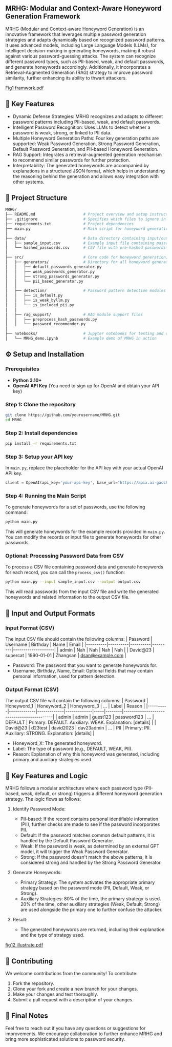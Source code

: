 ## MRHG: Modular and Context-Aware Honeyword Generation Framework
MRHG (Modular and Context-aware Honeyword Generation) is an innovative framework that leverages multiple password generation strategies and adapts dynamically based on recognized password patterns. It uses advanced models, including Large Language Models (LLMs), for intelligent decision-making in generating honeywords, making it robust against various password-guessing attacks.
The system can recognize different password types, such as PII-based, weak, and default passwords, and generate honeywords accordingly. Additionally, it incorporates a Retrieval-Augmented Generation (RAG) strategy to improve password similarity, further enhancing its ability to thwart attackers.

[Fig1 framwork.pdf](https://github.com/user-attachments/files/19628722/Fig1.framwork.pdf)

## 📌 Key Features
- Dynamic Defense Strategies: MRHG recognizes and adapts to different password patterns including PII-based, weak, and default passwords.
- Intelligent Password Recognition: Uses LLMs to detect whether a password is weak, strong, or linked to PII data.
- Multiple Honeyword Generation Paths: Four key generation paths are supported: Weak Password Generation, Strong Password Generation, Default Password Generation, and PII-based Honeyword Generation.
- RAG Support: Integrates a retrieval-augmented generation mechanism to recommend similar passwords for further protection.
- Interpretability: The generated honeywords are accompanied by explanations in a structured JSON format, which helps in understanding the reasoning behind the generation and allows easy integration with other systems.

## 🧩 Project Structure
```bash
MRHG/
├── README.md                     # Project overview and setup instructions
├── .gitignore                    # Specifies which files to ignore in git
├── requirements.txt              # Project dependencies
├── main.py                       # Main script for honeyword generation
│
├── data/                         # Data directory containing input/output files
│   ├── sample_input.csv          # Example input file containing password data
│   └── hashed_passwords.csv      # CSV file with pre-hashed passwords for RAG support
│
├── src/                          # Core code for honeyword generation, detection, and RAG
│   ├── generators/               # Directory for all honeyword generators
│   │   ├── default_passwords_generator.py
│   │   ├── weak_passwords_generator.py
│   │   ├── strong_passwords_generator.py
│   │   └── pii_based_generator.py
│   │
│   ├── detection/                # Password pattern detection modules
│   │   ├── is_default.py
│   │   ├── is_weak_byllm.py
│   │   └── is_included_pii.py
│   │
│   ├── rag_support/              # RAG module support files
│   │   ├── preprocess_hash_passwords.py
│   │   └── password_recommender.py
│
├── notebooks/                    # Jupyter notebooks for testing and demonstrations
│   └── MRHG_demo.ipynb           # Example demo of MRHG in action
```

## ⚙️ Setup and Installation
### Prerequisites
- **Python 3.10+**
- **OpenAI API Key** (You need to sign up for OpenAI and obtain your API key)

### Step 1: Clone the repository
```bash
git clone https://github.com/yourusername/MRHG.git
cd MRHG
```

### Step 2: Install dependencies
```bash
pip install -r requirements.txt
```

### Step 3: Setup your API key
In `main.py`, replace the placeholder for the API key with your actual OpenAI API key.
```python
client = OpenAI(api_key='your-api-key', base_url="https://apix.ai-gaochao.cn/v1")
```

### Step 4: Running the Main Script
To generate honeywords for a set of passwords, use the following command:
```bash
python main.py
```
This will generate honeywords for the example records provided in `main.py`. You can modify the records or input file to generate honeywords for other passwords.

### Optional: Processing Password Data from CSV

To process a CSV file containing password data and generate honeywords for each record, you can call the `process_csv()` function:

```bash
python main.py --input sample_input.csv --output output.csv
```
This will read passwords from the input CSV file and write the generated honeywords and related information to the output CSV file.

## 📄 Input and Output Formats

### Input Format (CSV)
The input CSV file should contain the following columns:
| Password | Username | Birthday | Name    | Email              |
|----------|----------|----------|---------|--------------------|
| admin    | Nah      | Nah      | Nah     | Nah                |
| David@23 | supercat | 1990-01-01 | Zhangsan | dsan@example.com   |
- Password: The password that you want to generate honeywords for.
- Username, Birthday, Name, Email: Optional fields that may contain personal information, used for pattern detection.

### Output Format (CSV)
The output CSV file will contain the following columns:
| Password | Honeyword_1 | Honeyword_2 | Honeyword_3 | ... | Label  | Reason                                    |
|----------|-------------|-------------|-------------|-----|--------|-------------------------------------------|
| admin    | admin       | guest123    | password123 | ... | DEFAULT | Primary: DEFAULT. Auxiliary: WEAK. Explanation: [details] |
| David@23 | d23test     | david2023   | dav23admin  | ... | PII    | Primary: PII. Auxiliary: STRONG. Explanation: [details] |
- Honeyword_X: The generated honeyword.
- Label: The type of password (e.g., DEFAULT, WEAK, PII).
- Reason: Explanation of why this honeyword was generated, including primary and auxiliary strategies used.

## 🎯 Key Features and Logic
MRHG follows a modular architecture where each password type (PII-based, weak, default, or strong) triggers a different honeyword generation strategy. The logic flows as follows:
1. Identify Password Mode:
   - PII-based: If the record contains personal identifiable information (PII), further checks are made to see if the password incorporates PII.
   - Default: If the password matches common default patterns, it is handled by the Default Password Generator.
   - Weak: If the password is weak, as determined by an external GPT model, it will trigger the Weak Password Generator.
   - Strong: If the password doesn't match the above patterns, it is considered strong and handled by the Strong Password Generator.
     
2. Generate Honeywords:
   - Primary Strategy: The system activates the appropriate primary strategy based on the password mode (PII, Default, Weak, or Strong).
   - Auxiliary Strategies: 80% of the time, the primary strategy is used. 20% of the time, other auxiliary strategies (Weak, Default, Strong) are used alongside the primary one to further confuse the attacker.
     
3. Result:
   - The generated honeywords are returned, including their explanation and the type of strategy used.

[fig12 illustrate.pdf](https://github.com/user-attachments/files/19628731/fig12.illustrate.pdf)

## 🤝 Contributing
We welcome contributions from the community! To contribute:
1. Fork the repository.
2. Clone your fork and create a new branch for your changes.
3. Make your changes and test thoroughly.
4. Submit a pull request with a description of your changes.

## 📝 Final Notes
Feel free to reach out if you have any questions or suggestions for improvements. We encourage collaboration to further enhance MRHG and bring more sophisticated solutions to password security.

